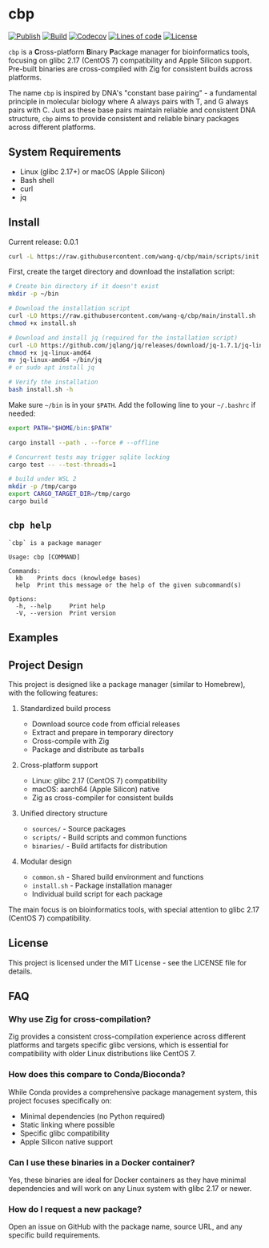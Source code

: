 # cbp

[![Publish](https://github.com/wang-q/cbp/actions/workflows/publish.yml/badge.svg)](https://github.com/wang-q/cbp/actions)
[![Build](https://github.com/wang-q/cbp/actions/workflows/build.yml/badge.svg)](https://github.com/wang-q/cbp/actions)
[![Codecov](https://img.shields.io/codecov/c/github/wang-q/cbp/main.svg)](https://codecov.io/github/wang-q/cbp?branch=main)
[![Lines of code](https://www.aschey.tech/tokei/github/wang-q/cbp)](https://github.com//wang-q/cbp)
[![License](https://img.shields.io/github/license/wang-q/builds)](https://github.com/wang-q/builds/blob/main/LICENSE)

`cbp` is a **C**ross-platform **B**inary **P**ackage manager for bioinformatics tools, focusing on
glibc 2.17 (CentOS 7) compatibility and Apple Silicon support. Pre-built binaries are cross-compiled
with Zig for consistent builds across platforms.

The name `cbp` is inspired by DNA's "constant base pairing" - a fundamental principle in molecular
biology where A always pairs with T, and G always pairs with C. Just as these base pairs maintain
reliable and consistent DNA structure, `cbp` aims to provide consistent and reliable binary packages
across different platforms.

## System Requirements

* Linux (glibc 2.17+) or macOS (Apple Silicon)
* Bash shell
* curl
* jq

## Install

Current release: 0.0.1

```bash
curl -L https://raw.githubusercontent.com/wang-q/cbp/main/scripts/init.sh | bash

```


First, create the target directory and download the installation script:

```bash
# Create bin directory if it doesn't exist
mkdir -p ~/bin

# Download the installation script
curl -LO https://raw.githubusercontent.com/wang-q/cbp/main/install.sh
chmod +x install.sh

# Download and install jq (required for the installation script)
curl -LO https://github.com/jqlang/jq/releases/download/jq-1.7.1/jq-linux-amd64
chmod +x jq-linux-amd64
mv jq-linux-amd64 ~/bin/jq
# or sudo apt install jq

# Verify the installation
bash install.sh -h

```

Make sure `~/bin` is in your `$PATH`. Add the following line to your `~/.bashrc` if needed:

```bash
export PATH="$HOME/bin:$PATH"

```

```bash
cargo install --path . --force # --offline

# Concurrent tests may trigger sqlite locking
cargo test -- --test-threads=1

# build under WSL 2
mkdir -p /tmp/cargo
export CARGO_TARGET_DIR=/tmp/cargo
cargo build

```

## `cbp help`

```text
`cbp` is a package manager

Usage: cbp [COMMAND]

Commands:
  kb    Prints docs (knowledge bases)
  help  Print this message or the help of the given subcommand(s)

Options:
  -h, --help     Print help
  -V, --version  Print version

```

## Examples

## Project Design

This project is designed like a package manager (similar to Homebrew), with the following features:

1. Standardized build process
    * Download source code from official releases
    * Extract and prepare in temporary directory
    * Cross-compile with Zig
    * Package and distribute as tarballs

2. Cross-platform support
    * Linux: glibc 2.17 (CentOS 7) compatibility
    * macOS: aarch64 (Apple Silicon) native
    * Zig as cross-compiler for consistent builds

3. Unified directory structure
    * `sources/` - Source packages
    * `scripts/` - Build scripts and common functions
    * `binaries/` - Build artifacts for distribution

4. Modular design
    * `common.sh` - Shared build environment and functions
    * `install.sh` - Package installation manager
    * Individual build script for each package

The main focus is on bioinformatics tools, with special attention to glibc 2.17 (CentOS 7)
compatibility.

## License

This project is licensed under the MIT License - see the LICENSE file for details.

## FAQ

### Why use Zig for cross-compilation?

Zig provides a consistent cross-compilation experience across different platforms and targets
specific glibc versions, which is essential for compatibility with older Linux distributions like
CentOS 7.

### How does this compare to Conda/Bioconda?

While Conda provides a comprehensive package management system, this project focuses specifically
on:

- Minimal dependencies (no Python required)
- Static linking where possible
- Specific glibc compatibility
- Apple Silicon native support

### Can I use these binaries in a Docker container?

Yes, these binaries are ideal for Docker containers as they have minimal dependencies and will work
on any Linux system with glibc 2.17 or newer.

### How do I request a new package?

Open an issue on GitHub with the package name, source URL, and any specific build requirements.
